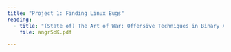 ```yaml
---
title: "Project 1: Finding Linux Bugs"
reading:
  - title: "(State of) The Art of War: Offensive Techniques in Binary Analysis"
    file: angrSoK.pdf

---
```

